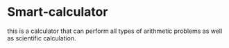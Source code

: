# Smart-calculator
this is a calculator that can perform all types of arithmetic problems as well as scientific calculation. 
